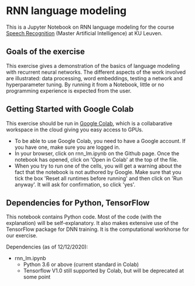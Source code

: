 # RNN language modeling

This is a Jupyter Notebook on RNN language modeling for the course [Speech Recognition](https://onderwijsaanbod.kuleuven.be/syllabi/e/H02A6AE.htm#activetab=doelstellingen_idp33776) (Master Artificial Intelligence) at KU Leuven.

## Goals of the exercise

This exercise gives a demonstration of the basics of language modeling with recurrent neural networks.
The different aspects of the work involved are illustrated: data processing, word embeddings, testing a network and hyperparameter tuning. By running it from a Notebook, little or no programming experience is expected from the user.

## Getting Started with Google Colab

This exercise should be run in [Google Colab](https://colab.research.google.com/), which is a collabarative workspace in the cloud giving you easy access to GPUs.

* To be able to use Google Colab, you need to have a Google account. If you have one, make sure you are logged in.
* In your browser, click on rnn_lm.ipynb on the Github page. Once the notebook has opened, click on 'Open in Colab' at the top of the file.
* When you try to run one of the cells, you will get a warning about the fact that the notebook is not authored by Google. Make sure that you tick the box 'Reset all runtimes before running' and then click on 'Run anyway'. It will ask for confirmation, so click 'yes'.

## Dependencies for Python, TensorFlow

This notebook contains Python code. Most of the code (with the explanation) will be self-explanatory. It also makes extensive use of the TensorFlow package for DNN training.  It is the computational workhorse for our exercise.

Dependencies (as of 12/12/2020):

- rnn_lm.ipynb 
  + Python 3.6 or above  (current standard in Colab)
  + Tensorflow V1.0  still supported by Colab, but will be deprecated at some point

